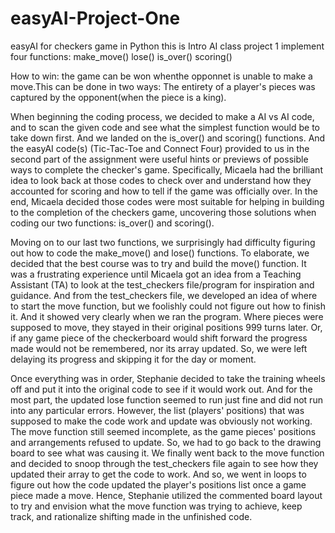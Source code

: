 # easyAI-Project-One
easyAI for checkers game in Python
this is Intro AI class project 1
implement four functions:
make_move()
lose()
is_over()
scoring()

How to win:
the game can be won whenthe opponnet is unable to make a move.This can be done in two ways: 
The entirety of a player's pieces was captured by the opponent(when the piece is a king).

When beginning the coding process, we decided to make a AI vs AI code, and to scan the 
given code and see what the simplest function would be to take down first. And we landed on the 
is_over() and scoring() functions. And the easyAI code(s) (Tic-Tac-Toe and Connect Four) 
provided to us in the second part of the assignment were useful hints or previews of possible 
ways to complete the checker's game. Specifically, Micaela had the brilliant idea to look back at 
those codes to check over and understand how they accounted for scoring and how to tell if the 
game was officially over. In the end, Micaela decided those codes were most suitable for helping 
in building to the completion of the checkers game, uncovering those solutions when coding our 
two functions: is_over() and scoring().

Moving on to our last two functions, we surprisingly had difficulty figuring out how to 
code the make_move() and lose() functions. 
To elaborate, we decided that the best course was to try and build the move() function. It 
was a frustrating experience until Micaela got an idea from a Teaching Assistant (TA) to look at 
the test_checkers file/program for inspiration and guidance. And from the test_checkers file, we 
developed an idea of where to start the move function, but we foolishly could not figure out how 
to finish it. And it showed very clearly when we ran the program. Where pieces were supposed 
to move, they stayed in their original positions 999 turns later. Or, if any game piece of the 
checkerboard would shift forward the progress made would not be remembered, nor its array 
updated. So, we were left delaying its progress and skipping it for the day or moment.

Once everything was in order, Stephanie decided to take the training wheels off and put it 
into the original code to see if it would work out. And for the most part, the updated lose 
function seemed to run just fine and did not run into any particular errors. However, the list 
(players' positions) that was supposed to make the code work and update was obviously not 
working. The move function still seemed incomplete, as the game pieces' positions and 
arrangements refused to update. So, we had to go back to the drawing board to see what was 
causing it.
We finally went back to the move function and decided to snoop through the 
test_checkers file again to see how they updated their array to get the code to work. And so, we 
went in loops to figure out how the code updated the player's positions list once a game piece 
made a move. Hence, Stephanie utilized the commented board layout to try and envision what 
the move function was trying to achieve, keep track, and rationalize shifting made in the 
unfinished code.
